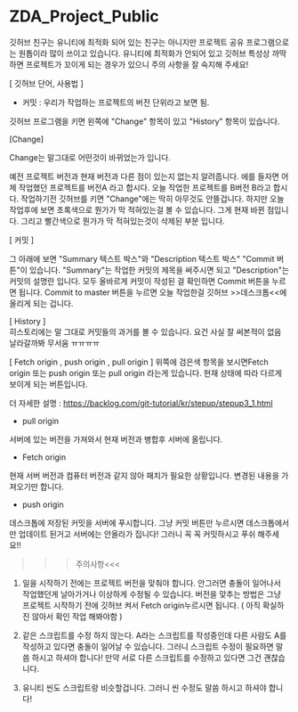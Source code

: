 # ZDA_Project_Public


깃허브 친구는 유니티에 최적화 되어 있는 친구는 아니지만 프로젝트 공유 프로그램으로는 원톱이라 많이 쓰이고 있습니다.
유니티에 최적화가 안되어 있고 깃허브 특성상 까딱하면 프로젝트가 꼬이게 되는 경우가 있으니 주의 사항을 잘 숙지해 주세요!

[ 깃허브 단어, 사용법 ] 

- 커밋 : 우리가 작업하는 프로젝트의 버전 단위라고 보면 됨. 

깃허브 프로그램을 키면 왼쪽에 "Change" 항목이 있고 "History" 항목이 있습니다.

[Change]

Change는 말그대로 어떤것이 바뀌었는가 입니다. 

예전 프로젝트 버전과 현재 버전과 다른 점이 있는지 없는지 알려줍니다.
에를 들자면 어제 작업했던 프로젝트를 버전A 라고 합시다. 오늘 작업한 프로젝트를 B버전 B라고 합시다.
작업하기전 깃허브를 키면 "Change"에는 딱히 아무것도 안뜰겁니다. 하지만 오늘 작업후에 보면 초록색으로 뭔가가 막 적혀있는걸
볼 수 있습니다. 그게 현재 바뀐 점입니다. 그리고 빨간색으로 뭔가가 막 적혀있는것이 삭제된 부분 입니다. 

[ 커밋 ]

그 아래에 보면 "Summary 텍스트 박스"와 "Description 텍스트 박스"  "Commit 버튼"이 있습니다.
"Summary"는 작업한 커밋의 제목을 써주시면 되고 "Description"는 커밋의 설명란 입니다. 모두 올바르게 커밋이 작성된 걸 확인하면
Commit 버튼을 누르면 됩니다. Commit to master 버튼을 누르면 오늘 작업한걸 깃허브 >>데스크톱<<에 올리게 되는 겁니다.

[ History ]  
히스토리에는 말 그대로 커밋들의 과거를 볼 수 있습니다. 요건 사실 잘 써본적이 없음 날라갈까봐 무서움 ㅠㅠㅠㅠ

[ Fetch origin , push origin , pull origin ] 
위쪽에 검은색 항목을 보시면Fetch origin 또는 push origin 또는 pull origin 라는게 있습니다.
현재 상태에 따라 다르게 보이게 되는 버튼입니다. 

더 자세한 설명 : https://backlog.com/git-tutorial/kr/stepup/stepup3_1.html

- pull origin

서버에 있는 버전을 가져와서 현재 버전과 병합후 서버에 올립니다. 

- Fetch origin

현재 서버 버전과 컴퓨터 버전과 같지 않아 패치가 필요한 상황입니다. 
변경된 내용을 가져오기만 합니다. 

- push origin 

데스크톱에 저장된 커밋을 서버에 푸시합니다. 
그냥 커밋 버튼만 누르시면 데스크톱에서만 업데이트 된거고 서버에는 안올라가 집니다!
그러니 꼭 꼭 커밋하시고 푸쉬 해주세요!!



>>>주의사항<<<


1. 일을 시작하기 전에는 프로젝트 버전을 맞춰야 합니다. 안그러면 충돌이 일어나서 작업했던게 날아가거나 이상하게 수정될 수 있습니다. 
버전을 맞추는 방법은 그냥 프로젝트 시작하기 전에 깃허브 켜서 Fetch origin누르시면 됩니다. ( 아직 확실하진 않아서 확인 작업 해봐야함 ) 

2. 같은 스크립트를 수정 하지 않는다. 
A라는 스크립트를 작성중인데 다른 사람도 A를 작성하고 있다면 충돌이 일어날 수 있습니다. 그러니 스크립트 수정이 필요하면
말씀 하시고 하셔야 합니다!
만약 서로 다른 스크립트를 수정하고 있다면 그건 괜찮습니다. 

3. 유니티 씬도 스크립트랑 비슷할겁니다. 그러니 씬 수정도 말씀 하시고 하셔야 합니다! 
